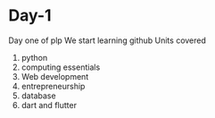 # Day-1
Day one of plp 
We start learning github
Units covered
1. python 
2. computing essentials
3. Web development 
4. entrepreneurship 
5. database
6. dart and flutter

